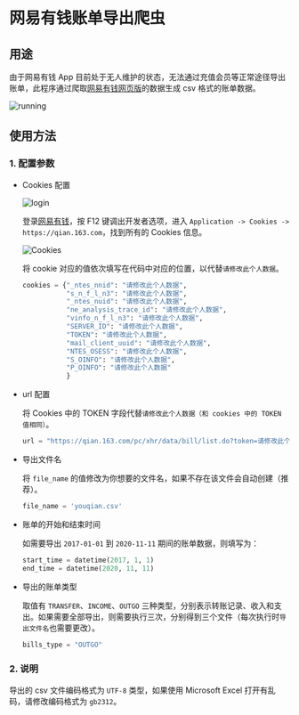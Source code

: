 # 网易有钱账单导出爬虫

## 用途

由于网易有钱 App 目前处于无人维护的状态，无法通过充值会员等正常途径导出账单，此程序通过爬取[网易有钱网页版](https://qian.163.com)的数据生成 csv 格式的账单数据。

![running](youqian_163_scraper_image/running.gif)

## 使用方法

### 1. 配置参数

- Cookies 配置

  ![login](youqian_163_scraper_image/login_page.png)

  登录[网易有钱](https://qian.163.com/pc/login.html)，按 F12 键调出开发者选项，进入 `Application -> Cookies -> https://qian.163.com`，找到所有的 Cookies 信息。

  ![Cookies](youqian_163_scraper_image/cookies.png)

  将 cookie 对应的值依次填写在代码中对应的位置，以代替`请修改此个人数据`。

  ```python
  cookies = {"_ntes_nnid": "请修改此个人数据",
             "s_n_f_l_n3": "请修改此个人数据",
             "_ntes_nuid": "请修改此个人数据",
             "ne_analysis_trace_id": "请修改此个人数据",
             "vinfo_n_f_l_n3": "请修改此个人数据",
             "SERVER_ID": "请修改此个人数据",
             "TOKEN": "请修改此个人数据",
             "mail_client_uuid": "请修改此个人数据",
             "NTES_OSESS": "请修改此个人数据",
             "S_OINFO": "请修改此个人数据",
             "P_OINFO": "请修改此个人数据"
             }
  ```

- url 配置

  将 Cookies 中的 TOKEN 字段代替`请修改此个人数据（和 cookies 中的 TOKEN 值相同）`。

  ```python
  url = "https://qian.163.com/pc/xhr/data/bill/list.do?token=请修改此个人数据（和 cookies 中的 TOKEN 值相同）"
  ```

- 导出文件名

  将 `file_name` 的值修改为你想要的文件名，如果不存在该文件会自动创建（推荐）。

  ```python
  file_name = 'youqian.csv'
  ```

- 账单的开始和结束时间

  如需要导出 `2017-01-01` 到 `2020-11-11` 期间的账单数据，则填写为：

  ```python
  start_time = datetime(2017, 1, 1)
  end_time = datetime(2020, 11, 11)
  ```

- 导出的账单类型

  取值有 `TRANSFER`、`INCOME`、`OUTGO` 三种类型，分别表示转账记录、收入和支出。如果需要全部导出，则需要执行三次，分别得到三个文件（每次执行时`导出文件名`也需要更改）。

  ```python
  bills_type = "OUTGO"
  ```

### 2. 说明

导出的 csv 文件编码格式为 `UTF-8` 类型，如果使用 Microsoft Excel 打开有乱码，请修改编码格式为 `gb2312`。
